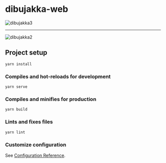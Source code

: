 # dibujakka-web

![dibujakka3](https://user-images.githubusercontent.com/11811232/126234348-f6f89b7c-3561-42a9-adb3-435da59ffa76.PNG)

---  

![dibujakka2](https://user-images.githubusercontent.com/11811232/126234351-688c904f-0995-41bb-a83a-6f855d5518a1.PNG)


## Project setup
```
yarn install
```

### Compiles and hot-reloads for development
```
yarn serve
```

### Compiles and minifies for production
```
yarn build
```

### Lints and fixes files
```
yarn lint
```

### Customize configuration
See [Configuration Reference](https://cli.vuejs.org/config/).
